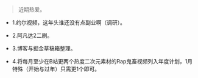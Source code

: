 >近期热爱。

- 1.约尔视频，这年头谁还没有点副业啊（调研）。

- 2.阿凡达2二刷。

- 3.博客与掘金草稿箱整理。

- 4.将每月至少在B站更两个热度二次元素材的Rap鬼畜视频列入年度计划，1月特殊（开始与过年）只需更1个即可。
